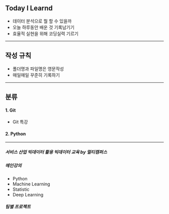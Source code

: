 ## Today I Learnd
- 데이터 분석으로 뭘 할 수 있을까 
- 오늘 하루동안 배운 것 기록남기기 
- 효율적 실현을 위해 코딩실력 기르기 

---
## 작성 규칙 
- 폴더명과 파일명은 영문작성 
- 매일매일 꾸준히 기록하기 
---
## 분류
#### 1. Git
- Git 특강

#### 2. Python
---
##### 서비스 산업 빅데이터 활용 빅데이터 교육 by 멀티캠퍼스 

##### 메인강의
- Python
- Machine Learning
- Statistic
- Deep Learning 

##### 팀별 프로젝트


